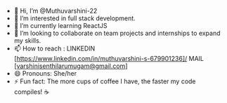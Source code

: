 - 👋 Hi, I’m @Muthuvarshini-22
- 👀 I’m interested in full stack development.
- 🌱 I’m currently learning ReactJS
- 💞️ I’m looking to collaborate on team projects and internships to expand my skills.
- 📫 How to reach :
    LINKEDIN [https://www.linkedin.com/in/muthuvarshini-s-679901236]/
    MAIL [varshinisenthilarumugam@gmail.com]
- 😄 Pronouns: She/her
- ⚡ Fun fact: The more cups of coffee I have, the faster my code compiles! ☕

<!---
Muthuvarshini-22/Muthuvarshini-22 is a ✨ special ✨ repository because its `README.md` (this file) appears on your GitHub profile.
You can click the Preview link to take a look at your changes.
--->
